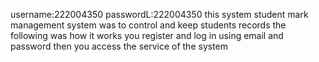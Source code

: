 username:222004350
passwordL:222004350
this system student mark management system
was to control and keep students records 
the following was how it works 
you register and log in using email and 
password then you access the service of the system
